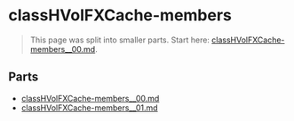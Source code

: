 # classHVolFXCache-members

> This page was split into smaller parts. Start here: [classHVolFXCache-members__00.md](classHVolFXCache-members__00.md).

## Parts

- [classHVolFXCache-members__00.md](classHVolFXCache-members__00.md)
- [classHVolFXCache-members__01.md](classHVolFXCache-members__01.md)
